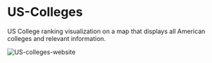 # US-Colleges
US College ranking visualization on a map that displays all American colleges and relevant information.


![US-colleges-website](https://github.com/cespejo15/US-Colleges/assets/91222019/a4f170b8-62c7-41fb-a525-091f11c9c6e4)
